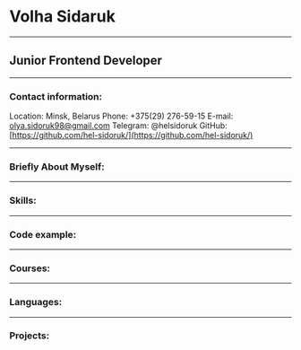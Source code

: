 # Volha Sidaruk
-------
## Junior Frontend Developer
-------

### Contact information:
Location: Minsk, Belarus
Phone: +375(29) 276-59-15
E-mail: [olya.sidoruk98@gmail.com](olya.sidoruk98@gmail.com)
Telegram: @helsidoruk
GitHub: [https://github.com/hel-sidoruk/](https://github.com/hel-sidoruk/)
********
### Briefly About Myself:
********
### Skills:
******
### Code example:
******
### Courses:
******
### Languages:
*****
### Projects: